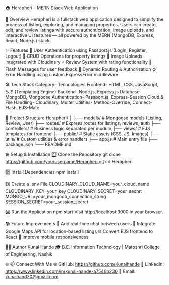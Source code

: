 🏠 Herapheri – MERN Stack Web Application

🚀 Overview
Herapheri is a fullstack web application designed to simplify the process of listing, exploring, and managing properties.
Users can create, edit, and review listings with secure authentication, image uploads, and interactive UI features — all powered by the MERN (MongoDB, Express, React, Node.js) stack.

✨ Features
🔐 User Authentication using Passport.js (Login, Register, Logout)
🏡 CRUD Operations for property listings
📸 Image Uploads integrated with Cloudinary
⭐ Review System with rating functionality
💬 Flash Messages for user feedback
🧭 Dynamic Routing & Authorization
⚙️ Error Handling using custom ExpressError middleware

🛠️ Tech Stack
Category-	Technologies
Frontend-	HTML, CSS, JavaScript, EJS (Templating Engine)
Backend-	    Node.js, Express.js
Database-	MongoDB, Mongoose
Authentication-	Passport.js, Express-Session
Cloud & File Handling-	Cloudinary, Multer
Utilities-	Method-Override, Connect-Flash, EJS-Mate


🧩 Project Structure
Herapheri/
│
├── models/           # Mongoose models (Listing, Review, User)
├── routes/           # Express routes for listings, reviews, auth
├── controllers/      # Business logic separated per module
├── views/            # EJS templates for frontend
├── public/           # Static assets (CSS, JS, Images)
├── utils/            # Custom utilities & error handlers
├── app.js            # Main entry file
├── package.json
└── README.md

⚙️ Setup & Installation
1️⃣ Clone the Repository
git clone https://github.com/yourusername/Herapheri.git
cd Herapheri

2️⃣ Install Dependencies
npm install

3️⃣ Create a .env File
CLOUDINARY_CLOUD_NAME=your_cloud_name
CLOUDINARY_KEY=your_key
CLOUDINARY_SECRET=your_secret
MONGO_URL=your_mongodb_connection_string
SESSION_SECRET=your_session_secret

4️⃣ Run the Application
npm start
Visit http://localhost:3000
 in your browser.


📚 Future Improvements
💬 Add real-time chat between users
📍 Integrate Google Maps API for location-based listings
🌐 Convert EJS frontend to React
📱 Improve mobile responsiveness

👨‍💻 Author
Kunal Hande
🎓 B.E. Information Technology | Matoshri College of Engineering, Nashik

🌐 📫 Connect With Me
🌐 GitHub: https://github.com/Kunalhande
💼 LinkedIn: https://www.linkedin.com/in/kunal-hande-a7546b230
📧 Email: kunalhand30@gmail.com
